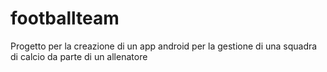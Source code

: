# footballteam
Progetto per la creazione di un app android per la gestione di una squadra di calcio da parte di un allenatore
